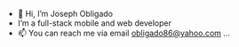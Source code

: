 - 👋 Hi, I’m Joseph Obligado
- I’m a full-stack mobile and web developer
- 📫 You can reach me via email obligado86@yahoo.com ...

